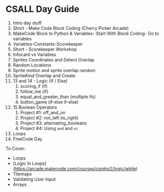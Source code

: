 # CSALL Day Guide

1. Intro day stuff
2. Short - Make Code Block Coding (Cherry Picker Arcade)
3. MakeCode Block to Python & Variables- Start With Block Coding- Go to variables
4. Variables-Constants-Scorekeeper
5. Short - Scorekeeper Workshop
6. Infocard vs Variables
7. Sprites Coordinates and Detect Overlap
8. Random Locations
9. Sprite motion and sprite overlap random
10. SpriteKind Overlap and Create
11. 13 and 14 - Logic (If / Else)
    1. scoring_if (if)
    2. follow_me (if)
    3. equal_and_greater_than (multiple ifs)
    4. button_game (if-else if-else)
12. 15 Boolean Operators
    1. Project #1: off_and_on
    2. Project #2: not_left (is_right)
    3. Project #3: alternating_booleans
    4. Project #4: Using `and` and `or`
13. Loops
14. FreeCode Day

To Cover:

* Loops
* [Logic In Loops] (https://arcade.makecode.com/courses/csintro2/logic/while)
* Tilemaps
* Validating User Input
* Arrays
